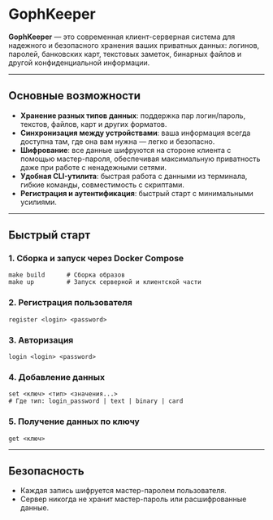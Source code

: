 # GophKeeper

**GophKeeper** — это современная клиент-серверная система для надежного и безопасного хранения ваших приватных данных: логинов, паролей, банковских карт, текстовых заметок, бинарных файлов и другой конфиденциальной информации.

---

## Основные возможности

- **Хранение разных типов данных**: поддержка пар логин/пароль, текстов, файлов, карт и других форматов.
- **Синхронизация между устройствами**: ваша информация всегда доступна там, где она вам нужна — легко и безопасно.
- **Шифрование**: все данные шифруются на стороне клиента с помощью мастер-пароля, обеспечивая максимальную приватность даже при работе с ненадежными сетями.
- **Удобная CLI-утилита**: быстрая работа с данными из терминала, гибкие команды, совместимость с скриптами.
- **Регистрация и аутентификация**: быстрый старт с минимальными усилиями.

---

## Быстрый старт

### 1. Сборка и запуск через Docker Compose

```shell script
make build      # Сборка образов
make up         # Запуск серверной и клиентской части
```


### 2. Регистрация пользователя

```shell script
register <login> <password>
```


### 3. Авторизация

```shell script
login <login> <password>
```


### 4. Добавление данных

```shell script
set <ключ> <тип> <значения...>
# Где тип: login_password | text | binary | card
```


### 5. Получение данных по ключу

```shell script
get <ключ>
```

---

## Безопасность

- Каждая запись шифруется мастер-паролем пользователя.
- Сервер никогда не хранит мастер-пароль или расшифрованные данные.
